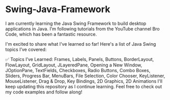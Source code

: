 # Swing-Java-Framework
I am currently learning the Java Swing Framework to build desktop applications in Java.
I'm following tutorials from the YouTube channel Bro Code, which has been a fantastic resource.

I'm excited to share what I've learned so far! Here's a list of Java Swing topics I’ve covered:

✅ Topics I’ve Learned:
  Frames,
  Labels,
  Panels,
  Buttons,
  BorderLayout,
  FlowLayout,
  GridLayout,
  JLayeredPane,
  Opening a New Window,
  JOptionPane,
  TextFields,
  Checkboxes,
  Radio Buttons,
  Combo Boxes,
  Sliders,
  Progress Bar,
  MenuBars,
  File Selection,
  Color Chooser,
  KeyListener,
  MouseListener,
  Drag & Drop,
  Key Bindings,
  2D Graphics,
  2D Animations
I'll keep updating this repository as I continue learning.
Feel free to check out my code examples and follow along!
